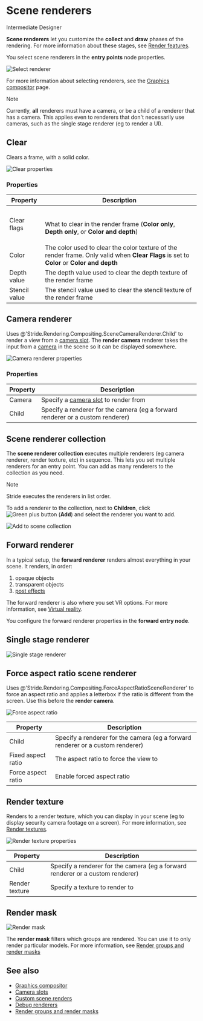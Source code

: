 # Scene renderers

<span class="label label-doc-level">Intermediate</span>
<span class="label label-doc-audience">Designer</span>

**Scene renderers** let you customize the **collect** and **draw** phases of the rendering. For more information about these stages, see [Render features](../rendering-pipeline/render-features.md). 

You select scene renderers in the **entry points** node properties.

![Select renderer](media/connect-entry-point.png)

For more information about selecting renderers, see the [Graphics compositor](index.md) page.

>[!Note]
>Currently, **all** renderers must have a camera, or be a child of a renderer that has a camera. This applies even to renderers that don't necessarily use cameras, such as the single stage renderer (eg to render a UI).

## Clear

Clears a frame, with a solid color.

![Clear properties](media/clear-renderframe-1.png)

### Properties

| Property      | Description              
| ------------- | ----------
| Clear flags   | <br><p>What to clear in the render frame (**Color only**, **Depth only**, or **Color and depth**)
| Color         | The color used to clear the color texture of the render frame. Only valid when **Clear Flags** is set to **Color** or **Color and depth**
| Depth value   | The depth value used to clear the depth texture of the render frame
| Stencil value | The stencil value used to clear the stencil texture of the render frame

## Camera renderer

Uses @'Stride.Rendering.Compositing.SceneCameraRenderer.Child' to render a view from a [camera slot](../cameras/camera-slots.md). The **render camera** renderer takes the input from a [camera](../cameras/index.md) in the scene so it can be displayed somewhere.

![Camera renderer properties](media/render-camera-1.png)

### Properties

| Property      | Description                                                             
| ------------- | ----------
| Camera        | Specify a [camera slot](../cameras/camera-slots.md) to render from
| Child         | Specify a renderer for the camera (eg a forward renderer or a custom renderer)

## Scene renderer collection

The **scene renderer collection** executes multiple renderers (eg camera renderer, render texture, etc) in sequence. This lets you set multiple renderers for an entry point. You can add as many renderers to the collection as you need.

>[!Note]
>Stride executes the renderers in list order.

To add a renderer to the collection, next to **Children**, click ![Green plus button](~/manual/game-studio/media/green-plus-icon.png) (**Add**) and select the renderer you want to add.

![Add to scene collection](media/add-renderer-to-scene-renderer-collection.png)

## Forward renderer

In a typical setup, the **forward renderer** renders almost everything in your scene. It renders, in order:

1. opaque objects
2. transparent objects
3. [post effects](../post-effects/index.md)

The forward renderer is also where you set VR options. For more information, see [Virtual reality](../../virtual-reality/index.md). 

You configure the forward renderer properties in the **forward entry node**. 

## Single stage renderer

![Single stage renderer](media/single-stage-renderer.png)

## Force aspect ratio scene renderer

Uses @'Stride.Rendering.Compositing.ForceAspectRatioSceneRenderer' to force an aspect ratio and applies a letterbox if the ratio is different from the screen. Use this before the **render camera**.

![Force aspect ratio](media/force-aspect-ratio-properties.png)

| Property      | Description                                                             
| ------------- | ----------
| Child         | Specify a renderer for the camera (eg a forward renderer or a custom renderer)
| Fixed aspect ratio | The aspect ratio to force the view to
| Force aspect ratio | Enable forced aspect ratio

## Render texture

Renders to a render texture, which you can display in your scene (eg to display security camera footage on a screen). For more information, see [Render textures](render-textures.md).

![Render texture properties](media/render-texture-scene-renderer-properties.png)

| Property      | Description                                                             
| ------------- | ----------
| Child         | Specify a renderer for the camera (eg a forward renderer or a custom renderer)
| Render texture| Specify a texture to render to

## Render mask

![Render mask](media/change-render-mask.png)

The **render mask** filters which groups are rendered. You can use it to only render particular models. For more information, see [Render groups and render masks](render-groups-and-masks.md)

## See also

* [Graphics compositor](index.md)
* [Camera slots](../cameras/camera-slots.md)
* [Custom scene renders](custom-scene-renderers.md)
* [Debug renderers](debug-renderers.md)
* [Render groups and render masks](render-groups-and-masks.md)